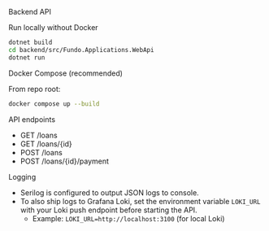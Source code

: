 Backend API

Run locally without Docker

```sh
dotnet build
cd backend/src/Fundo.Applications.WebApi
dotnet run
```

Docker Compose (recommended)

From repo root:

```sh
docker compose up --build
```

API endpoints

- GET /loans
- GET /loans/{id}
- POST /loans
- POST /loans/{id}/payment

Logging

- Serilog is configured to output JSON logs to console.
- To also ship logs to Grafana Loki, set the environment variable `LOKI_URL` with your Loki push endpoint before starting the API.
	- Example: `LOKI_URL=http://localhost:3100` (for local Loki)
